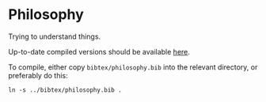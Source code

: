 Philosophy
============

Trying to understand things.

Up-to-date compiled versions should be available [here](http://cs.stanford.edu/people/slingamn/philosophy/).

To compile, either copy `bibtex/philosophy.bib` into the relevant directory, or preferably do this:

    ln -s ../bibtex/philosophy.bib .
